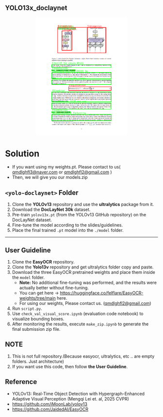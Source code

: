 ## YOLO13x_doclaynet 

<p align="center">
  <img src="TEST.png" alt="YOLO13x_doclaynet 결과" width="300"/>
</p>

# Solution


- If you want using my weights.pt. Please contact to us( qmdlghfl3@naver.com or qmdlghfl2@gmail.com )
- Then, we will give you our models.zip

## `<yolo-doclaynet>` Folder

1. Clone the **YOLOv13** repository and use the **ultralytics** package from it.
2. Download the **DocLayNet 30k** dataset.
3. Pre-train `yolov13x.pt` (from the YOLOv13 GitHub repository) on the DocLayNet dataset.
4. Fine-tune the model according to the slides/guidelines.
5. Place the final trained `.pt` model into the `./model` folder.

---
## User Guideline

1. Clone the **EasyOCR** repository.
2. Clone the **Yolo13v** repository and get ultralytics folder copy and paste.
3. Download the three EasyOCR pretrained weights and place them inside the `model` folder.
   - **Note:** No additional fine-tuning was performed, and the results were actually better without fine-tuning.
   - You can get here -> https://huggingface.co/felflare/EasyOCR-weights/tree/main here.
   - For using our weights, Please contact us. (qmdlghfl2@gmail.com)
4. Run `script.py`.
5. Use `check_val_visual_score.ipynb` (evaluation code notebook) to visualize bounding boxes.
6. After monitoring the results, execute `make_zip.ipynb` to generate the final submission zip file.

## NOTE 

1. This is not full repository.(Because easyocr, ultralytics, etc .. are empty folders. Just architecture)
2. If you want use this code, then follow **the User Guideline**.

## Reference 

- YOLOv13: Real-Time Object Detection with Hypergraph-Enhanced Adaptive Visual Perception (Mengqi Lei et. al, 2025 CVPR)
- https://github.com/iMoonLab/yolov13
- https://github.com/JaidedAI/EasyOCR
